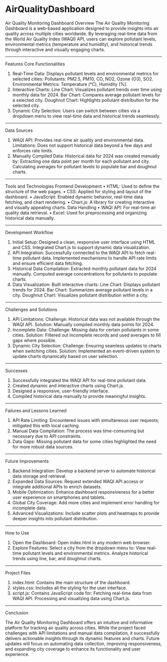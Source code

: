 # AirQualityDashboard
Air Quality Monitoring Dashboard
Overview
The Air Quality Monitoring Dashboard is a web-based application designed to provide insights into air quality across multiple cities worldwide. By leveraging real-time data from the World Air Quality Index (WAQI) API, users can explore pollutant levels, environmental metrics (temperature and humidity), and historical trends through interactive and visually engaging charts.
________________________________________
Features
Core Functionalities
1.	Real-Time Data:
Displays pollutant levels and environmental metrics for selected cities:
Pollutants: PM2.5, PM10, CO, NO2, Ozone (O3), SO2.
Environmental Metrics: Temperature (°C), Humidity (%).
2.	Interactive Charts:
Line Chart: Visualizes pollutant trends over time using monthly data for 2024.
Bar Chart: Compares average pollutant levels for a selected city.
Doughnut Chart: Highlights pollutant distribution for the selected city.
3.  Dynamic City Selection:
Users can switch between cities via a dropdown menu to view real-time data and historical trends seamlessly.
________________________________________
Data Sources
1.	WAQI API:
Provides real-time air quality and environmental data.
Limitations: Does not support historical data beyond a few days and enforces rate limits.
2.	Manually Compiled Data:
Historical data for 2024 was created manually by:
Extracting one data point per month for each pollutant and city.
Calculating averages for pollutant levels to populate bar and doughnut charts.
________________________________________
Tools and Technologies
Frontend Development
•	HTML: Used to define the structure of the web pages.
•	CSS: Applied for styling and layout of the dashboard.
•	JavaScript: Enabled dynamic behavior, real-time data fetching, and chart rendering.
•	Chart.js: A library for creating interactive and visually appealing charts.
Data Handling
•	WAQI API: For real-time air quality data retrieval.
•	Excel: Used for preprocessing and organizing historical data manually.
________________________________________
Development Workflow
1.	Initial Setup:
Designed a clean, responsive user interface using HTML and CSS.
Integrated Chart.js to support dynamic data visualization.
2.	API Integration:
Successfully connected to the WAQI API to fetch real-time pollutant data.
Implemented mechanisms to handle API rate limits and ensure efficient data fetching.
3.	Historical Data Compilation:
Extracted monthly pollutant data for 2024 manually.
Computed average concentrations for pollutants to populate charts.
4.	Data Visualization:
Built interactive charts:
Line Chart: Displays pollutant trends for 2024.
Bar Chart: Summarizes average pollutant levels in a city.
Doughnut Chart: Visualizes pollutant distribution within a city.
________________________________________
Challenges and Solutions
1.	API Limitations:
Challenge: Historical data was not available through the WAQI API.
Solution: Manually compiled monthly data points for 2024.
2.	Incomplete Data:
Challenge: Missing data for certain pollutants in some cities.
Solution: Filtered out incomplete records and used averages to fill gaps where possible.
3.	Dynamic City Selection:
Challenge: Ensuring seamless updates to charts when switching cities.
Solution: Implemented an event-driven system to update charts dynamically based on user selection.
________________________________________
Successes
1.	Successfully integrated the WAQI API for real-time pollutant data.
2.	Created dynamic and interactive charts using Chart.js.
3.	Designed a responsive, user-friendly interface.
4.	Compiled historical data manually to provide meaningful insights.
________________________________________
Failures and Lessons Learned
1.	API Rate Limiting: Encountered issues with simultaneous user requests; mitigated this with local caching.
2.	Manual Data Compilation: The process was time-consuming but necessary due to API constraints.
3.	Data Gaps: Missing pollutant data for some cities highlighted the need for more robust data sources.
________________________________________
Future Improvements
1.	Backend Integration:
Develop a backend server to automate historical data storage and retrieval.
2.	Expanded Data Sources:
Request extended WAQI API access or integrate additional APIs to enrich datasets.
3.	Mobile Optimization:
Enhance dashboard responsiveness for a better user experience on smartphones and tablets.
4.	Global City Coverage:
Add more cities and implement error handling for incomplete data.
5.	Advanced Visualizations:
Include scatter plots and heatmaps to provide deeper insights into pollutant distribution.
________________________________________
How to Use
1.	Open the Dashboard:
Open index.html in any modern web browser.
2.	Explore Features:
Select a city from the dropdown menu to:
View real-time pollutant levels and environmental metrics.
Analyze historical trends using line, bar, and doughnut charts.
________________________________________
Project Files
1.	index.html: Contains the main structure of the dashboard.
2.	styles.css: Includes all the styling for the user interface.
3.	script.js: Contains JavaScript code for:
Fetching real-time data from WAQI API.
Processing and visualizing data using Chart.js.
________________________________________
Conclusion

The Air Quality Monitoring Dashboard offers an intuitive and informative platform for tracking air quality across cities. While the project faced challenges with API limitations and manual data compilation, it successfully delivers actionable insights through its dynamic features and charts. Future updates will focus on automating data collection, improving responsiveness, and expanding city coverage to enhance its functionality and user experience.

